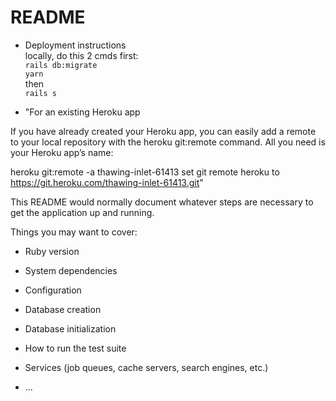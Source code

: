# README

* Deployment instructions<br>
locally, do this 2 cmds first: <br>
```rails db:migrate```<br>
```yarn```<br>
then<br>
```rails s```

* "For an existing Heroku app

If you have already created your Heroku app, you can easily add a remote to your local repository with the heroku git:remote command. All you need is your Heroku app’s name:

heroku git:remote -a thawing-inlet-61413
set git remote heroku to https://git.heroku.com/thawing-inlet-61413.git"





This README would normally document whatever steps are necessary to get the
application up and running.

Things you may want to cover:

* Ruby version

* System dependencies

* Configuration

* Database creation

* Database initialization

* How to run the test suite

* Services (job queues, cache servers, search engines, etc.)


* ...



